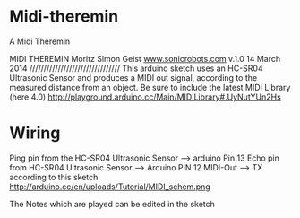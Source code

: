 Midi-theremin
=============
A Midi Theremin

MIDI THEREMIN
Moritz Simon Geist
www.sonicrobots.com
v.1.0 14 March 2014
////////////////////////////////
This arduino sketch uses an HC-SR04 Ultrasonic Sensor and produces a MIDI out signal, according to the measured distance from an object. Be sure to include the latest MIDI Library (here 4.0)
http://playground.arduino.cc/Main/MIDILibrary#.UyNutYUn2Hs

Wiring
=============
Ping pin from the HC-SR04 Ultrasonic Sensor --> arduino Pin 13
Echo pin from HC-SR04 Ultrasonic Sensor --> Arduino PIN 12
MIDI-Out --> TX according to this sketch http://arduino.cc/en/uploads/Tutorial/MIDI_schem.png

The Notes which are played can be edited in the sketch
